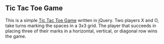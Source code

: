 ## Tic Tac Toe Game

This is a simple [Tic Tac Toe Game](https://lily-sf888.github.io/tic-tac/) written in jQuery.
Two players X and O, take turns marking the spaces in a 3x3 grid.  The player that succeeds in placing
three of their marks in a horizontal, vertical, or diagonal row wins the game.
